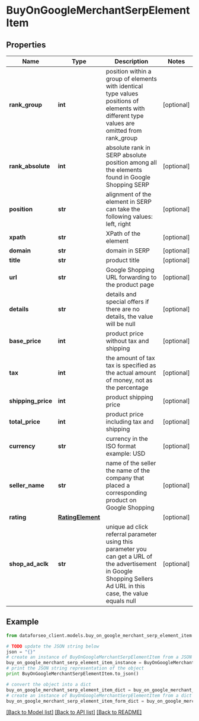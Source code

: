 # BuyOnGoogleMerchantSerpElementItem


## Properties

Name | Type | Description | Notes
------------ | ------------- | ------------- | -------------
**rank_group** | **int** | position within a group of elements with identical type values positions of elements with different type values are omitted from rank_group | [optional] 
**rank_absolute** | **int** | absolute rank in SERP absolute position among all the elements found in Google Shopping SERP | [optional] 
**position** | **str** | alignment of the element in SERP can take the following values: left, right | [optional] 
**xpath** | **str** | XPath of the element | [optional] 
**domain** | **str** | domain in SERP | [optional] 
**title** | **str** | product title | [optional] 
**url** | **str** | Google Shopping URL forwarding to the product page | [optional] 
**details** | **str** | details and special offers if there are no details, the value will be null | [optional] 
**base_price** | **int** | product price without tax and shipping | [optional] 
**tax** | **int** | the amount of tax tax is specified as the actual amount of money, not as the percentage | [optional] 
**shipping_price** | **int** | product shipping price | [optional] 
**total_price** | **int** | product price including tax and shipping | [optional] 
**currency** | **str** | currency in the ISO format example: USD | [optional] 
**seller_name** | **str** | name of the seller the name of the company that placed a corresponding product on Google Shopping | [optional] 
**rating** | [**RatingElement**](RatingElement.md) |  | [optional] 
**shop_ad_aclk** | **str** | unique ad click referral parameter using this parameter you can get a URL of the advertisement in Google Shopping Sellers Ad URL in this case, the value equals null | [optional] 

## Example

```python
from dataforseo_client.models.buy_on_google_merchant_serp_element_item import BuyOnGoogleMerchantSerpElementItem

# TODO update the JSON string below
json = "{}"
# create an instance of BuyOnGoogleMerchantSerpElementItem from a JSON string
buy_on_google_merchant_serp_element_item_instance = BuyOnGoogleMerchantSerpElementItem.from_json(json)
# print the JSON string representation of the object
print BuyOnGoogleMerchantSerpElementItem.to_json()

# convert the object into a dict
buy_on_google_merchant_serp_element_item_dict = buy_on_google_merchant_serp_element_item_instance.to_dict()
# create an instance of BuyOnGoogleMerchantSerpElementItem from a dict
buy_on_google_merchant_serp_element_item_form_dict = buy_on_google_merchant_serp_element_item.from_dict(buy_on_google_merchant_serp_element_item_dict)
```
[[Back to Model list]](../README.md#documentation-for-models) [[Back to API list]](../README.md#documentation-for-api-endpoints) [[Back to README]](../README.md)


